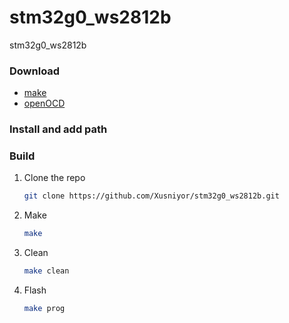 # stm32g0_ws2812b
stm32g0_ws2812b

### Download

* [make](https://sourceforge.net/projects/gnuwin32/)
* [openOCD](https://github.com/xpack-dev-tools/openocd-xpack/releases)

### Install and add path

### Build

1. Clone the repo
   ```sh
   git clone https://github.com/Xusniyor/stm32g0_ws2812b.git
   ```
2. Make
   ```sh
   make
   ```
3. Clean
   ```sh
   make clean
   ```
3. Flash
   ```sh
   make prog
   ```
